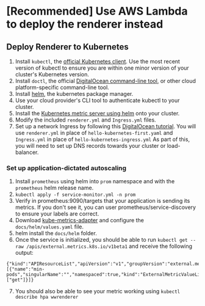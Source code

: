 # [Recommended] Use AWS Lambda to deploy the renderer instead

## Deploy Renderer to Kubernetes
1. Install `kubectl`, the [official Kubernetes client](https://kubernetes.io/docs/tasks/tools/install-kubectl/). Use the most recent version of kubectl to ensure you are within one minor version of your cluster's Kubernetes version.
2. Install `doctl`, the official [DigitalOcean command-line tool](https://github.com/digitalocean/doctl), or other cloud platform-specific command-line tool.
3. Install [helm](https://helm.sh/docs/intro/install/), the kubernetes package manager.
4. Use your cloud provider's CLI tool to authenticate kubectl to your cluster.
5. Install the [Kubernetes metric server using helm](https://artifacthub.io/packages/helm/bitnami/metrics-server) onto your cluster.
6. Modify the included `renderer.yml` and `Ingress.yml` files.
7. Set up a network Ingress by following this [DigitalOcean tutorial](https://www.digitalocean.com/community/tutorials/how-to-set-up-an-nginx-ingress-on-digitalocean-kubernetes-using-helm). You will use `renderer.yml` in place of `hello-kubernetes-first.yaml` and `Ingress.yml` in place of `hello-kubernetes-ingress.yml`  As part of this, you will need to set up DNS records towards your cluster or load-balancer.

### Set up application-dictated autoscaling
1. Install `prometheus` using helm into `prom` namespace and with the `prometheus` helm release name.
2. `kubectl apply -f service-monitor.yml -n prom`
3. Verify in prometheus:9090/targets that your application is sending its metrics. If you don't see it, you can user prometheus/service-discovery to ensure your labels are correct.
4. Download [kube-metrics-adapter](https://github.com/zalando-incubator/kube-metrics-adapter) and configure the `docs/helm/values.yaml` file.
5. helm install the `docs/helm` folder.
6. Once the service is initialized, you should be able to run `kubectl get --raw /apis/external.metrics.k8s.io/v1beta1` and receive the following output:
```
{"kind":"APIResourceList","apiVersion":"v1","groupVersion":"external.metrics.k8s.io/v1beta1","resources":[{"name":"min-pods","singularName":"","namespaced":true,"kind":"ExternalMetricValueList","verbs":["get"]}]}
```
7. You should also be able to see your metric working using `kubectl describe hpa wwrenderer`
